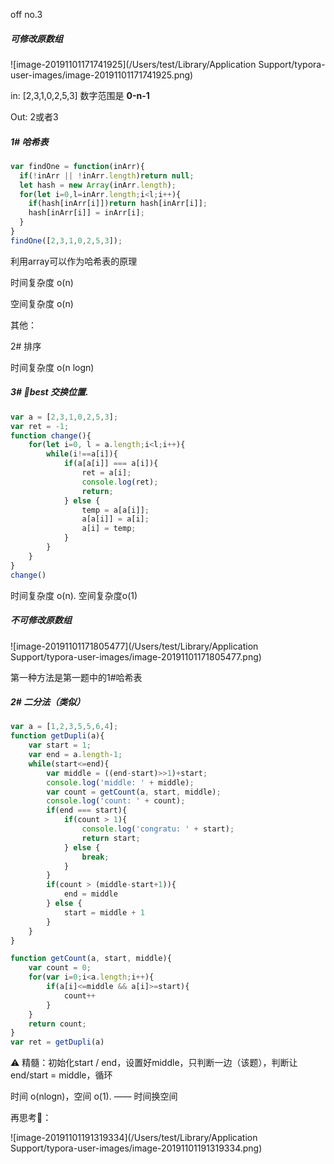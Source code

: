 off no.3

##### 可修改原数组

![image-20191101171741925](/Users/test/Library/Application Support/typora-user-images/image-20191101171741925.png)

in:  [2,3,1,0,2,5,3]   数字范围是 **0-n-1**

Out: 2或者3

##### 1# 哈希表

```js
var findOne = function(inArr){
  if(!inArr || !inArr.length)return null;
  let hash = new Array(inArr.length);
  for(let i=0,l=inArr.length;i<l;i++){
    if(hash[inArr[i]])return hash[inArr[i]];
    hash[inArr[i]] = inArr[i];
  }
}
findOne([2,3,1,0,2,5,3]);
```

利用array可以作为哈希表的原理

时间复杂度 o(n)

空间复杂度 o(n)



其他：

2# 排序

时间复杂度 o(n logn)



##### 3# 🐷best 交换位置.   

```js
var a = [2,3,1,0,2,5,3];
var ret = -1;
function change(){
    for(let i=0, l = a.length;i<l;i++){
        while(i!==a[i]){
            if(a[a[i]] === a[i]){
                ret = a[i];
                console.log(ret);
                return;
            } else {
                temp = a[a[i]];
                a[a[i]] = a[i];
                a[i] = temp;
            }
        }
    }    
}
change()
```

时间复杂度 o(n).  空间复杂度o(1)



##### 不可修改原数组

![image-20191101171805477](/Users/test/Library/Application Support/typora-user-images/image-20191101171805477.png)

第一种方法是第一题中的1#哈希表



##### 2# 二分法（类似）

```js
var a = [1,2,3,5,5,6,4];
function getDupli(a){
    var start = 1;
    var end = a.length-1;
    while(start<=end){
        var middle = ((end-start)>>1)+start;
        console.log('middle: ' + middle);
        var count = getCount(a, start, middle);
        console.log('count: ' + count);
        if(end === start){
            if(count > 1){
                console.log('congratu: ' + start);
                return start;
            } else {
                break;
            }
        }
        if(count > (middle-start+1)){
            end = middle
        } else {
            start = middle + 1
        }
    }
}

function getCount(a, start, middle){
    var count = 0;
    for(var i=0;i<a.length;i++){
        if(a[i]<=middle && a[i]>=start){
            count++
        }
    }
    return count;
}
var ret = getDupli(a)
```

⚠️ 精髓：初始化start / end，设置好middle，只判断一边（该题），判断让end/start = middle，循环



时间 o(nlogn)，空间 o(1).  —— 时间换空间



再思考🤔️：

![image-20191101191319334](/Users/test/Library/Application Support/typora-user-images/image-20191101191319334.png)